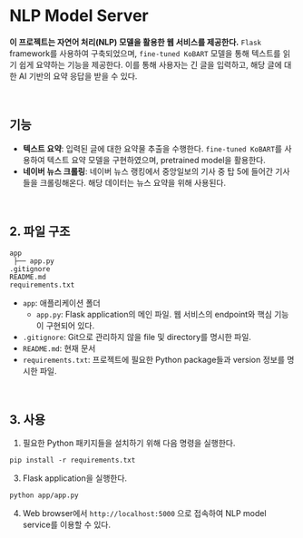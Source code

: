 # NLP Model Server
**이 프로젝트는 자연어 처리(NLP) 모델을 활용한 웹 서비스를 제공한다.** `Flask` framework를 사용하여 구축되었으며, `fine-tuned KoBART` 모델을 통해 텍스트를 읽기 쉽게 요약하는 기능을 제공한다. 이를 통해 사용자는 긴 글을 입력하고, 해당 글에 대한 AI 기반의 요약 응답을 받을 수 있다.

<br>

## 기능
* **텍스트 요약**: 입력된 글에 대한 요약물 추출을 수행한다. `fine-tuned KoBART`를 사용하여 텍스트 요약 모델을 구현하였으며, pretrained model을 활용한다.
* **네이버 뉴스 크롤링**: 네이버 뉴스 랭킹에서 중앙일보의 기사 중 탑 5에 들어간 기사들을 크롤링해온다. 해당 데이터는 뉴스 요약을 위해 사용된다.

<br>

## 2. 파일 구조
```
app
 ├── app.py
.gitignore
README.md
requirements.txt
```
* `app`: 애플리케이션 폴더
  * `app.py`: Flask application의 메인 파일. 웹 서비스의 endpoint와 핵심 기능이 구현되어 있다.
* `.gitignore`: Git으로 관리하지 않을 file 및 directory를 명시한 파일.
* `README.md`: 현재 문서
* `requirements.txt`: 프로젝트에 필요한 Python package들과 version 정보를 명시한 파일.

<br>

## 3. 사용 
1. 필요한 Python 패키지들을 설치하기 위해 다음 명령을 실행한다.
```
pip install -r requirements.txt
```

3. Flask application을 실행한다.
```
python app/app.py
```
4. Web browser에서 `http://localhost:5000` 으로 접속하여 NLP model service를 이용할 수 있다.
